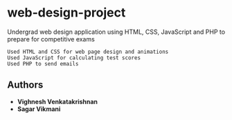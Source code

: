 # web-design-project

Undergrad web design application using HTML, CSS, JavaScript and PHP to prepare for competitive exams

```
Used HTML and CSS for web page design and animations
Used JavaScript for calculating test scores
Used PHP to send emails
```

## Authors

* **Vighnesh Venkatakrishnan**
* **Sagar Vikmani** 

